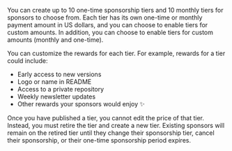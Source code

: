 You can create up to 10 one-time sponsorship tiers and 10  monthly tiers for sponsors to choose from. Each tier has its own one-time or monthly payment amount in US dollars, and you can choose to enable tiers for custom amounts. In addition, you can choose to enable tiers for custom amounts (monthly and one-time).

You can customize the rewards for each tier. For example, rewards for a tier could include:
- Early access to new versions 
- Logo or name in README
- Access to a private repository
- Weekly newsletter updates
- Other rewards your sponsors would enjoy ✨ 

Once you have published a tier, you cannot edit the price of that tier. Instead, you must retire the tier and create a new tier. Existing sponsors will remain on the retired tier until they change their sponsorship tier, cancel their sponsorship, or their one-time sponsorship period expires.
